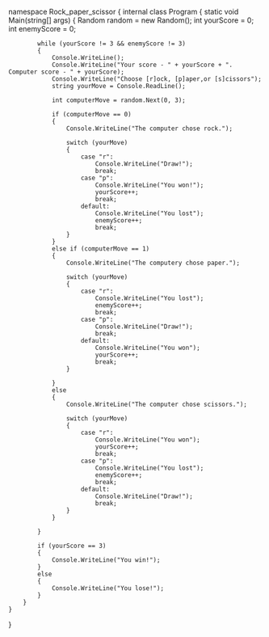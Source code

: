namespace Rock_paper_scissor
{
    internal class Program
    {
        static void Main(string[] args)
        {
            Random random = new Random();
            int yourScore = 0;
            int enemyScore = 0;

            while (yourScore != 3 && enemyScore != 3)
            {
                Console.WriteLine(); 
                Console.WriteLine("Your score - " + yourScore + ". Computer score - " + yourScore);
                Console.WriteLine("Choose [r]ock, [p]aper,or [s]cissors");
                string yourMove = Console.ReadLine();

                int computerMove = random.Next(0, 3);

                if (computerMove == 0) 
                {
                    Console.WriteLine("The computer chose rock.");

                    switch (yourMove)
                    {
                        case "r":
                            Console.WriteLine("Draw!");
                            break;
                        case "p":
                            Console.WriteLine("You won!");
                            yourScore++;
                            break;
                        default:
                            Console.WriteLine("You lost");
                            enemyScore++;
                            break;
                    }
                }
                else if (computerMove == 1) 
                {
                    Console.WriteLine("The computery chose paper.");

                    switch (yourMove)
                    {
                        case "r":
                            Console.WriteLine("You lost");
                            enemyScore++;
                            break;
                        case "p":
                            Console.WriteLine("Draw!");
                            break;
                        default:
                            Console.WriteLine("You won");
                            yourScore++;
                            break;
                    }

                }
                else 
                {
                    Console.WriteLine("The computer chose scissors.");

                    switch (yourMove)
                    {
                        case "r":
                            Console.WriteLine("You won");
                            yourScore++;
                            break;
                        case "p":
                            Console.WriteLine("You lost");
                            enemyScore++;
                            break;
                        default:
                            Console.WriteLine("Draw!");
                            break;
                    }
                }

            }

            if (yourScore == 3)
            {
                Console.WriteLine("You win!");
            }
            else
            {
                Console.WriteLine("You lose!");
            }
        }
    }
}
